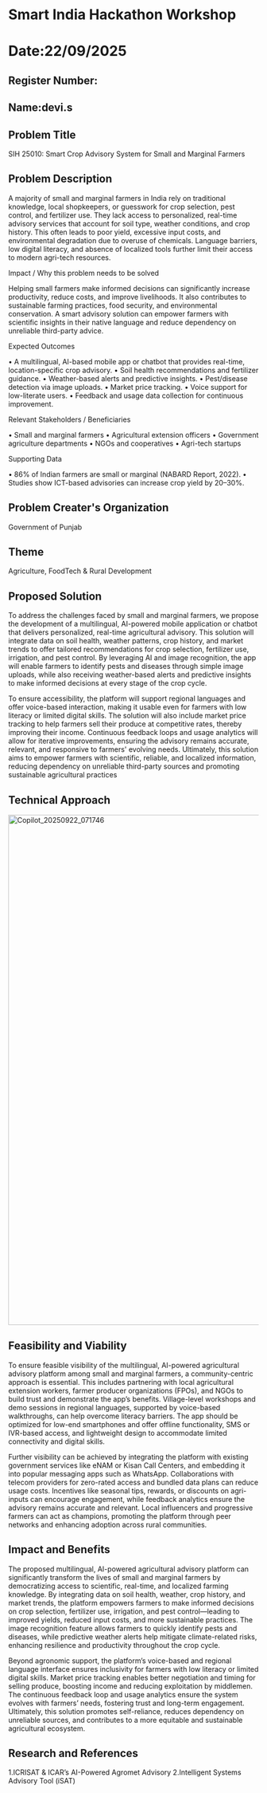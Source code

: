 # Smart India Hackathon Workshop
# Date:22/09/2025
## Register Number:
## Name:devi.s
## Problem Title
SIH 25010: Smart Crop Advisory System for Small and Marginal Farmers
## Problem Description
A majority of small and marginal farmers in India rely on traditional knowledge, local shopkeepers, or guesswork for crop selection, pest control, and fertilizer use. They lack access to personalized, real-time advisory services that account for soil type, weather conditions, and crop history. This often leads to poor yield, excessive input costs, and environmental degradation due to overuse of chemicals. Language barriers, low digital literacy, and absence of localized tools further limit their access to modern agri-tech resources.

Impact / Why this problem needs to be solved

Helping small farmers make informed decisions can significantly increase productivity, reduce costs, and improve livelihoods. It also contributes to sustainable farming practices, food security, and environmental conservation. A smart advisory solution can empower farmers with scientific insights in their native language and reduce dependency on unreliable third-party advice.

Expected Outcomes

• A multilingual, AI-based mobile app or chatbot that provides real-time, location-specific crop advisory.
• Soil health recommendations and fertilizer guidance.
• Weather-based alerts and predictive insights.
• Pest/disease detection via image uploads.
• Market price tracking.
• Voice support for low-literate users.
• Feedback and usage data collection for continuous improvement.

Relevant Stakeholders / Beneficiaries

• Small and marginal farmers
• Agricultural extension officers
• Government agriculture departments
• NGOs and cooperatives
• Agri-tech startups

Supporting Data

• 86% of Indian farmers are small or marginal (NABARD Report, 2022).
• Studies show ICT-based advisories can increase crop yield by 20–30%.

## Problem Creater's Organization
Government of Punjab

## Theme
Agriculture, FoodTech & Rural Development

## Proposed Solution
To address the challenges faced by small and marginal farmers, we propose the development of a multilingual, AI-powered mobile application or chatbot that delivers personalized, real-time agricultural advisory. This solution will integrate data on soil health, weather patterns, crop history, and market trends to offer tailored recommendations for crop selection, fertilizer use, irrigation, and pest control. By leveraging AI and image recognition, the app will enable farmers to identify pests and diseases through simple image uploads, while also receiving weather-based alerts and predictive insights to make informed decisions at every stage of the crop cycle.

To ensure accessibility, the platform will support regional languages and offer voice-based interaction, making it usable even for farmers with low literacy or limited digital skills. The solution will also include market price tracking to help farmers sell their produce at competitive rates, thereby improving their income. Continuous feedback loops and usage analytics will allow for iterative improvements, ensuring the advisory remains accurate, relevant, and responsive to farmers' evolving needs. Ultimately, this solution aims to empower farmers with scientific, reliable, and localized information, reducing dependency on unreliable third-party sources and promoting sustainable agricultural practices

## Technical Approach
<img width="1024" height="1024" alt="Copilot_20250922_071746" src="https://github.com/user-attachments/assets/b83699e0-7eb1-488d-976d-41a4d49588c7" />


## Feasibility and Viability
To ensure feasible visibility of the multilingual, AI-powered agricultural advisory platform among small and marginal farmers, a community-centric approach is essential. This includes partnering with local agricultural extension workers, farmer producer organizations (FPOs), and NGOs to build trust and demonstrate the app’s benefits. Village-level workshops and demo sessions in regional languages, supported by voice-based walkthroughs, can help overcome literacy barriers. The app should be optimized for low-end smartphones and offer offline functionality, SMS or IVR-based access, and lightweight design to accommodate limited connectivity and digital skills.

Further visibility can be achieved by integrating the platform with existing government services like eNAM or Kisan Call Centers, and embedding it into popular messaging apps such as WhatsApp. Collaborations with telecom providers for zero-rated access and bundled data plans can reduce usage costs. Incentives like seasonal tips, rewards, or discounts on agri-inputs can encourage engagement, while feedback analytics ensure the advisory remains accurate and relevant. Local influencers and progressive farmers can act as champions, promoting the platform through peer networks and enhancing adoption across rural communities.

## Impact and Benefits
The proposed multilingual, AI-powered agricultural advisory platform can significantly transform the lives of small and marginal farmers by democratizing access to scientific, real-time, and localized farming knowledge. By integrating data on soil health, weather, crop history, and market trends, the platform empowers farmers to make informed decisions on crop selection, fertilizer use, irrigation, and pest control—leading to improved yields, reduced input costs, and more sustainable practices. The image recognition feature allows farmers to quickly identify pests and diseases, while predictive weather alerts help mitigate climate-related risks, enhancing resilience and productivity throughout the crop cycle.

Beyond agronomic support, the platform’s voice-based and regional language interface ensures inclusivity for farmers with low literacy or limited digital skills. Market price tracking enables better negotiation and timing for selling produce, boosting income and reducing exploitation by middlemen. The continuous feedback loop and usage analytics ensure the system evolves with farmers’ needs, fostering trust and long-term engagement. Ultimately, this solution promotes self-reliance, reduces dependency on unreliable sources, and contributes to a more equitable and sustainable agricultural ecosystem.
## Research and References
1.ICRISAT & ICAR’s AI-Powered Agromet Advisory
2.Intelligent Systems Advisory Tool (iSAT)
